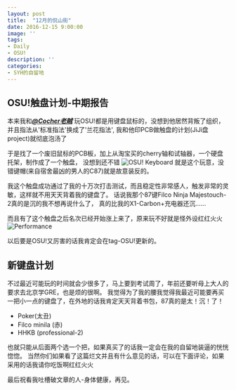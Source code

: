 ```yaml
---
layout: post
title:  "12月的侃山街"
date: 2016-12-15 9:00:00
image: ''
tags:
- Daily
- OSU!
description: ''
categories:
- SYH的自留地
---
```


**OSU!触盘计划-中期报告**
---
本来我和[***@Cocher老贼***](https://github.com/CocherZhang)
玩OSU!都是用键盘鼠标的，没想到他居然背叛了组织，并且指法从'标准指法'换成了'兰花指法',
我和他印PCB做触盘的计划(JiJi盘 project)就彻底泡汤了

于是找了一个废旧鼠标的PCB板，加上从淘宝买的cherry轴和试轴器，一个硬盘托架，制作成了一个触盘，
没想到还不错
![OSU! Keyboard](http://7xqbr4.com1.z0.glb.clouddn.com/photo_2016-12-15_22-50-37.jpg)
就是这个玩意，没错键帽(来自宿舍最凶的男人的C87)就是故意装反的。

我这个触盘成功通过了我的十万次打击测试，而且稳定性非常感人，触发非常的灵敏，这样就不用天天背着我的键盘了。
话说我那个87键Filco Ninja Majestouch-2真的是沉的我不想再说什么了，
真的比我的X1-Carbon+充电器还沉......

而且有了这个触盘之后名次已经开始涨上来了，原来玩不好就是怪外设红红火火
![Performance](http://7xqbr4.com1.z0.glb.clouddn.com/2016-12-15-Performance.jpg)

以后要是OSU!又厉害的话我肯定会在tag-OSU!更新的。

**新键盘计划**
---
不过最近可能玩的时间就会少很多了，马上要到考试周了，年前还要听母上大人的要求去北京学GRE，也是烦的很啊。
我觉得为了我的腰我觉得我最近可能要再买一把小一点的键盘了，在外地的话我肯定天天背着书包，87真的是太！沉！了！

- Poker(太丑)
- Filco minila (赤)
- HHKB (professional-2)

也就只能从后面两个选一个把，如果真买了的话我一定会在我的自留地装逼的恍恍惚惚。
当然你们如果看了这篇烂文并且有什么意见的话，可以在下面评论，如果采用的话我请你吃饭啊红红火火

最后祝看我吐槽破文章的人-身体健康，再见。
